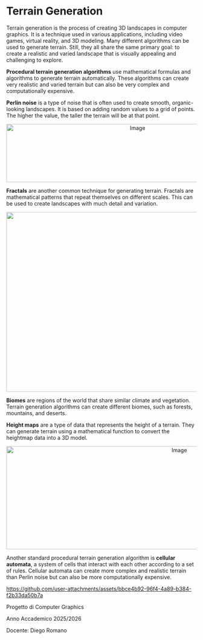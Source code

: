 # Terrain Generation

Terrain generation is the process of creating 3D landscapes in computer graphics. It is a technique used in various applications, including video games, virtual reality, and 3D modeling. Many different algorithms can be used to generate terrain. Still, they all share the same primary goal: to create a realistic and varied landscape that is visually appealing and challenging to explore.

**Procedural terrain generation algorithms** use mathematical formulas and algorithms to generate terrain automatically. These algorithms can create very realistic and varied terrain but can also be very complex and computationally expensive.

**Perlin noise** is a type of noise that is often used to create smooth, organic-looking landscapes. It is based on adding random values to a grid of points. The higher the value, the taller the terrain will be at that point.

<div align="center">
  <img width="679" height="154" alt="Image" src="https://github.com/user-attachments/assets/bc83110c-288d-4500-8ab1-f25ba5927d15" />
</div>




**Fractals** are another common technique for generating terrain. Fractals are mathematical patterns that repeat themselves on different scales. This can be used to create landscapes with much detail and variation.

<div align="center">
  <img width="1132" height="476" alt="Image" src="https://github.com/user-attachments/assets/92ff1310-9557-48b8-8865-05699881d924" />
</div>



**Biomes** are regions of the world that share similar climate and vegetation. Terrain generation algorithms can create different biomes, such as forests, mountains, and deserts.

**Height maps** are a type of data that represents the height of a terrain. They can generate terrain using a mathematical function to convert the heightmap data into a 3D model.

<div align="center">
  <img width="900" height="273" alt="Image" src="https://github.com/user-attachments/assets/f0ba6523-8d46-422a-ac83-77e7d79b4211" />
</div>


Another standard procedural terrain generation algorithm is **cellular automata**, a system of cells that interact with each other according to a set of rules. Cellular automata can create more complex and realistic terrain than Perlin noise but can also be more computationally expensive.

https://github.com/user-attachments/assets/bbce4b92-96f4-4a89-b384-f2b33da50b7a




Progetto di Computer Graphics

Anno Accademico 2025/2026

Docente: Diego Romano


